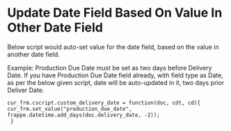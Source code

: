 <!-- add-breadcrumbs -->
# Update Date Field Based On Value In Other Date Field

Below script would auto-set value for the date field, based on the value in another date field.

Example: Production Due Date must be set as two days before Delivery Date. If you have Production Due Date field already, with field type as Date, as per the below given script, date will be auto-updated in it, two days prior Deliver Date.

    cur_frm.cscript.custom_delivery_date = function(doc, cdt, cd){
    cur_frm.set_value("production_due_date", frappe.datetime.add_days(doc.delivery_date, -2));
     }
